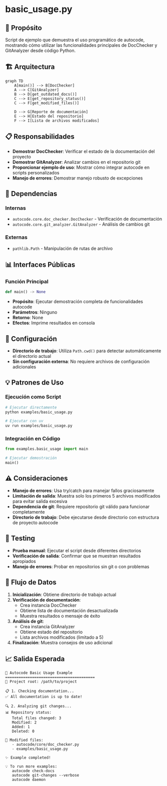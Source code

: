 # basic_usage.py

## 🎯 Propósito
Script de ejemplo que demuestra el uso programático de autocode, mostrando cómo utilizar las funcionalidades principales de DocChecker y GitAnalyzer desde código Python.

## 🏗️ Arquitectura
```mermaid
graph TD
    A[main()] --> B[DocChecker]
    A --> C[GitAnalyzer]
    B --> D[get_outdated_docs()]
    C --> E[get_repository_status()]
    C --> F[get_modified_files()]
    
    D --> G[Reporte de documentación]
    E --> H[Estado del repositorio]
    F --> I[Lista de archivos modificados]
```

## 📋 Responsabilidades
- **Demostrar DocChecker**: Verificar el estado de la documentación del proyecto
- **Demostrar GitAnalyzer**: Analizar cambios en el repositorio git
- **Proporcionar ejemplo de uso**: Mostrar cómo integrar autocode en scripts personalizados
- **Manejo de errores**: Demostrar manejo robusto de excepciones

## 🔗 Dependencias
### Internas
- `autocode.core.doc_checker.DocChecker` - Verificación de documentación
- `autocode.core.git_analyzer.GitAnalyzer` - Análisis de cambios git

### Externas
- `pathlib.Path` - Manipulación de rutas de archivo

## 📊 Interfaces Públicas
### Función Principal
```python
def main() -> None
```
- **Propósito**: Ejecutar demostración completa de funcionalidades autocode
- **Parámetros**: Ninguno
- **Retorno**: None
- **Efectos**: Imprime resultados en consola

## 🔧 Configuración
- **Directorio de trabajo**: Utiliza `Path.cwd()` para detectar automáticamente el directorio actual
- **Sin configuración externa**: No requiere archivos de configuración adicionales

## 💡 Patrones de Uso
### Ejecución como Script
```bash
# Ejecutar directamente
python examples/basic_usage.py

# Ejecutar con uv
uv run examples/basic_usage.py
```

### Integración en Código
```python
from examples.basic_usage import main

# Ejecutar demostración
main()
```

## ⚠️ Consideraciones
- **Manejo de errores**: Usa try/catch para manejar fallos graciosamente
- **Limitación de salida**: Muestra solo los primeros 5 archivos modificados para evitar salida excesiva
- **Dependencia de git**: Requiere repositorio git válido para funcionar completamente
- **Directorio de trabajo**: Debe ejecutarse desde directorio con estructura de proyecto autocode

## 🧪 Testing
- **Prueba manual**: Ejecutar el script desde diferentes directorios
- **Verificación de salida**: Confirmar que se muestran resultados apropiados
- **Manejo de errores**: Probar en repositorios sin git o con problemas

## 🔄 Flujo de Datos
1. **Inicialización**: Obtiene directorio de trabajo actual
2. **Verificación de documentación**: 
   - Crea instancia DocChecker
   - Obtiene lista de documentación desactualizada
   - Muestra resultados o mensaje de éxito
3. **Análisis de git**:
   - Crea instancia GitAnalyzer
   - Obtiene estado del repositorio
   - Lista archivos modificados (limitado a 5)
4. **Finalización**: Muestra consejos de uso adicional

## 📈 Salida Esperada
```
🚀 Autocode Basic Usage Example
========================================
📁 Project root: /path/to/project

📋 1. Checking documentation...
✅ All documentation is up to date!

🔍 2. Analyzing git changes...
📊 Repository status:
   Total files changed: 3
   Modified: 2
   Added: 1
   Deleted: 0

📄 Modified files:
   - autocode/core/doc_checker.py
   - examples/basic_usage.py

✨ Example completed!

💡 To run more examples:
   autocode check-docs
   autocode git-changes --verbose
   autocode daemon
